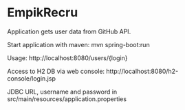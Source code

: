 # EmpikRecru

Application gets user data from GitHub API.

Start application with maven:
mvn spring-boot:run

Usage:
http://localhost:8080/users/{login}

Access to H2 DB via web console:
http://localhost:8080/h2-console/login.jsp

JDBC URL, username and password in src/main/resources/application.properties

